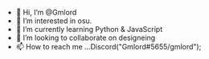 - 👋 Hi, I’m @Gmlord
- 👀 I’m interested in osu.
- 🌱 I’m currently learning Python & JavaScript
- 💞️ I’m looking to collaborate on designeing
- 📫 How to reach me ...Discord("Gmlord#5655/gmlord");

<!---
GmlordYT/GmlordYT is a ✨ special ✨ repository because its `README.md` (this file) appears on your GitHub profile.
You can click the Preview link to take a look at your changes.
--->
